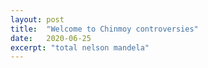 ```yaml
---
layout: post
title:  "Welcome to Chinmoy controversies"
date:   2020-06-25
excerpt: "total nelson mandela"
---
```

